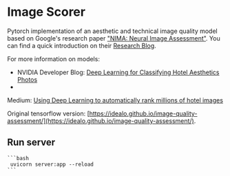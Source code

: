 # Image Scorer

Pytorch implementation of an aesthetic and technical image quality model based on Google's research
paper ["NIMA: Neural Image Assessment"](https://arxiv.org/pdf/1709.05424.pdf). You can find a quick introduction on
their [Research Blog](https://research.googleblog.com/2017/12/introducing-nima-neural-image-assessment.html).

For more information on models:

* NVIDIA Developer
  Blog: [Deep Learning for Classifying Hotel Aesthetics Photos](https://devblogs.nvidia.com/deep-learning-hotel-aesthetics-photos/)
*
Medium: [Using Deep Learning to automatically rank millions of hotel images](https://medium.com/idealo-tech-blog/using-deep-learning-to-automatically-rank-millions-of-hotel-images-c7e2d2e5cae2)

Original tensorflow
version: [https://idealo.github.io/image-quality-assessment/](https://idealo.github.io/image-quality-assessment/).

## Run server

    ```bash
     uvicorn server:app --reload
    ```
